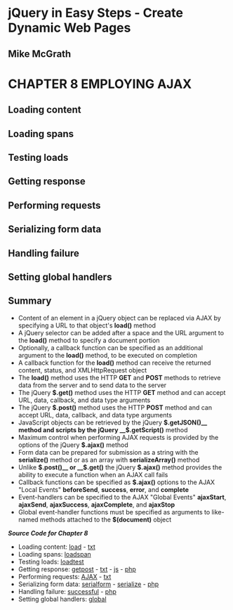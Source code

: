 # **jQuery in Easy Steps - Create Dynamic Web Pages**
## Mike McGrath

# CHAPTER 8 EMPLOYING AJAX
## Loading content
## Loading spans
## Testing loads
## Getting response
## Performing requests
## Serializing form data
## Handling failure
## Setting global handlers
## Summary<br>
   * Content of an element in a jQuery object can be replaced via AJAX by specifying a URL to that
     object's __load()__ method
   * A jQuery selector can be added after a space and the URL argument to the __load()__ method to specify a
     document portion
   * Optionally, a callback function can be specified as an additional argument to the __load()__ method, to be
     executed on completion
   * A callback function for the __load()__ method can receive the returned content, status, and XMLHttpRequest object
   * The __load()__ method uses the HTTP __GET__ and __POST__ methods to retrieve data from the server and to send
     data to the server
   * The jQuery __$.get()__ method uses the HTTP __GET__ method and can accept URL, data, callback, and data type arguments
   * The jQuery __$.post()__ method uses the HTTP __POST__ method and can accept URL, data, callback, and data type arguments
   * JavaScript objects can be retrieved by the jQuery __$.getJSON()__ method and scripts by the jQuery __$.getScript()__ method
   * Maximum control when performing AJAX requests is provided by the options of the jQuery __$.ajax()__ method
   * Form data can be prepared for submission as a string with the __serialize()__ method or as an array with 
     __serializeArray()__ method
   * Unlike __$.post()__ or __$.get()__ the jQuery __$.ajax()__ method provides the ability to execute a function when an
     AJAX call fails
   * Callback functions can be specified as __$.ajax()__ options to the AJAX "Local Events" __beforeSend__, __success__,
     __error__, and __complete__
   * Event-handlers can be specified to the AJAX "Global Events" __ajaxStart__, __ajaxSend__, __ajaxSuccess__, __ajaxComplete__, 
     and __ajaxStop__
   * Global event-handler functions must be specified as arguments to like-named methods attached to the __$(document)__ object

***Source Code for Chapter 8***
<ul>
  <li>Loading content: 
    <a href="src/htdocs/load.html">load</a> - 
    <a href="src/htdocs/load.txt"> txt</a></li>
  <li>Loading spans: 
    <a href="src/htdocs/loadspan.html">loadspan</a></li>
  <li>Testing loads: 
    <a href="src/htdocs/loadtest.html">loadtest</a></li>
  <li>Getting response: 
    <a href="src/htdocs/getpost.html">getpost</a> - 
    <a href="src/htdocs/getpost.txt"> txt</a> - 
    <a href="src/htdocs/getpost.js"> js</a> -
    <a href="src/htdocs/getpost.php"> php</a></li>
  <li>Performing requests: 
    <a href="src/htdocs/ajax.html">AJAX</a> - 
    <a href="src/htdocs/ajax.txt"> txt</a></li>
  <li>Serializing form data: 
    <a href="src/htdocs/serialform.html">serialform</a> - 
	<a href="src/htdocs/serialize.html"> serialize</a> -
    <a href="src/htdocs/serialize.php"> php</a></li>
  <li>Handling failure: 
    <a href="src/htdocs/successful.html">successful</a> - 
    <a href="src/htdocs/successful.php"> php</a></li>
  <li>Setting global handlers: 
    <a href="src/htdocs/global.html">global</a></li>
</ul>   